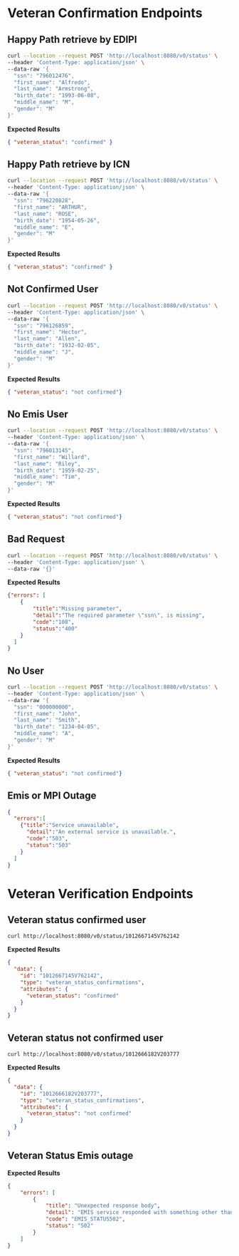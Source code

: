 # Veteran Confirmation Endpoints

## Happy Path retrieve by EDIPI

```bash
curl --location --request POST 'http://localhost:8080/v0/status' \
--header 'Content-Type: application/json' \
--data-raw '{
  "ssn": "796012476",
  "first_name": "Alfredo",
  "last_name": "Armstrong",
  "birth_date": "1993-06-08",
  "middle_name": "M",
  "gender": "M"
}'
```

**Expected Results**

```json
{ "veteran_status": "confirmed" }
```

## Happy Path retrieve by ICN

```bash
curl --location --request POST 'http://localhost:8080/v0/status' \
--header 'Content-Type: application/json' \
--data-raw '{
  "ssn": "796220828",
  "first_name": "ARTHUR",
  "last_name": "ROSE",
  "birth_date": "1954-05-26",
  "middle_name": "E",
  "gender": "M"
}'
```

**Expected Results**

```json
{ "veteran_status": "confirmed" }
```

## Not Confirmed User


```bash
curl --location --request POST 'http://localhost:8080/v0/status' \
--header 'Content-Type: application/json' \
--data-raw '{
  "ssn": "796126859",
  "first_name": "Hector",
  "last_name": "Allen",
  "birth_date": "1932-02-05",
  "middle_name": "J",
  "gender": "M"
}'
```

**Expected Results**

```json
{ "veteran_status": "not confirmed"}
```

## No Emis User

```bash
curl --location --request POST 'http://localhost:8080/v0/status' \
--header 'Content-Type: application/json' \
--data-raw '{
  "ssn": "796013145",
  "first_name": "Willard",
  "last_name": "Riley",
  "birth_date": "1959-02-25",
  "middle_name": "Tim",
  "gender": "M"
}'
```

**Expected Results**

```json
{ "veteran_status": "not confirmed"}
```

## Bad Request

```bash
curl --location --request POST 'http://localhost:8080/v0/status' \
--header 'Content-Type: application/json' \
--data-raw '{}'
```

**Expected Results**

```json
{"errors": [
    {
        "title":"Missing parameter",
        "detail":"The required parameter \"ssn\", is missing",
        "code":"108",
        "status":"400"
    }
  ]
}
```

## No User

```bash
curl --location --request POST 'http://localhost:8080/v0/status' \
--header 'Content-Type: application/json' \
--data-raw '{
  "ssn": "000000000",
  "first_name": "John",
  "last_name": "Smith",
  "birth_date": "1234-04-05",
  "middle_name": "A",
  "gender": "M"
}'
```

**Expected Results**

```json
{ "veteran_status": "not confirmed"}
```

## Emis or MPI Outage

```json
{
  "errors":[
    {"title":"Service unavailable",
      "detail":"An external service is unavailable.",
      "code":"503",
      "status":"503"
    }
  ]
}
```

# Veteran Verification Endpoints

## Veteran status confirmed user
```
curl http://localhost:8080/v0/status/1012667145V762142
```
**Expected Results**
```json
{
  "data": {
    "id": "1012667145V762142",
    "type": "veteran_status_confirmations",
    "attributes": {
      "veteran_status": "confirmed"
    }
  }
}
```

## Veteran status not confirmed user
```
curl http://localhost:8080/v0/status/1012666182V203777
```

**Expected Results**
```json
{
  "data": {
    "id": "1012666182V203777",
    "type": "veteran_status_confirmations",
    "attributes": {
      "veteran_status": "not confirmed"
    }
  }
}
```

## Veteran Status Emis outage
**Expected Results**
```json
{
    "errors": [
        {
            "title": "Unexpected response body",
            "detail": "EMIS service responded with something other than veteran status information.",
            "code": "EMIS_STATUS502",
            "status": "502"
        }
    ]
}
```
